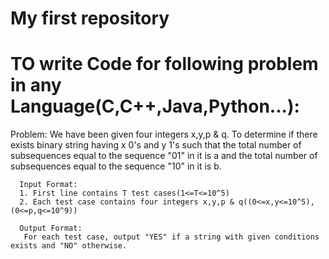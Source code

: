 # My first repository
# TO write Code for following problem in any Language(C,C++,Java,Python...):
Problem:
      We have been given four integers x,y,p & q. To determine if there exists binary string having x 0's and y 1's such that the total number of subsequences equal to the sequence "01" in it is a and the total number of subsequences equal to the sequence "10" in it is b.
      
      Input Format:
      1. First line contains T test cases(1<=T<=10^5)
      2. Each test case contains four integers x,y,p & q((0<=x,y<=10^5),(0<=p,q<=10^9))
      
      Output Format:
       For each test case, output "YES" if a string with given conditions exists and "NO" otherwise.
